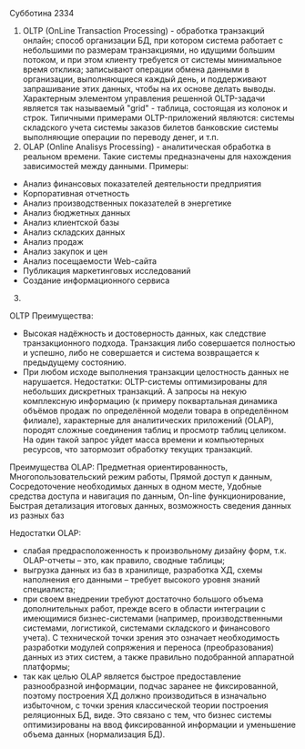 Субботина 2334
1) OLTP (OnLine Transaction Processing)  - обработка транзакций онлайн;
способ организации БД, при котором система работает с небольшими по размерам транзакциями, но идущими большим потоком, и при этом клиенту требуется от системы минимальное время отклика;
записывают операции обмена данными в организации, выполняющиеся каждый день, и поддерживают запрашивание этих данных, чтобы на их основе делать выводы.
Характерным элементом управления решенной OLTP-задачи является так называемый "grid" - таблица, состоящая из колонок и строк.
Типичными примерами OLTP-приложений являются:
системы складского учета
системы заказов билетов
банковские системы
выполняющие операции по переводу денег, и т.п.
2) OLАP (Online Analisys Processing) - аналитическая обработка в реальном времени. Такие системы предназначены для нахождения зависимостей между данными.
Примеры:
- Анализ финансовых показателей деятельности предприятия
- Корпоративная отчетность
- Анализ производственных показателей в энергетике
- Анализ бюджетных данных
- Анализ клиентской базы
- Анализ складских данных
- Анализ продаж
- Анализ закупок и цен
- Анализ посещаемости Web-сайта
- Публикация маркетинговых исследований
- Создание информационного сервиса
3) 
OLTP Преимущества:
- Высокая надёжность и достоверность данных, как следствие транзакционного подхода. Транзакция либо совершается полностью и успешно, либо не совершается и система возвращается к предыдущему состоянию.
- При любом исходе выполнения транзакции целостность данных не нарушается.
Недостатки:
OLTP-системы оптимизированы для небольших дискретных транзакций. А запросы на некую комплексную информацию (к примеру поквартальная динамика объёмов продаж по определённой модели товара в определённом филиале),
характерные для аналитических приложений (OLAP), породят сложные соединения таблиц и просмотр таблиц целиком. На один такой запрос уйдет масса времени и компьютерных ресурсов, что затормозит обработку текущих транзакций.

Преимущества OLAP:
Предметная ориентированность,
Многопользовательский режим работы,
Прямой доступ к данным,
Сосредоточение необходимых данных в одном месте,
Удобные средства доступа и навигация по данным,
On-line функционирование,
Быстрая детализация итоговых данных,
возможность сведения данных из разных баз

Недостатки OLAP:
- слабая предрасположенность к произвольному дизайну форм, т.к. OLAP-отчеты – это, как правило, сводные таблицы;
- выгрузка данных из баз в хранилище, разработка ХД, схемы наполнения его данными – требует высокого уровня знаний специалиста;
- при своем внедрении требуют достаточно большого объема дополнительных работ, прежде всего в области интеграции с имеющимися бизнес-системами (например, производственными системами, логистикой, системами складского и финансового учета).
С технической точки зрения это означает необходимость разработки модулей сопряжения и переноса (преобразования) данных из этих систем, а также правильно подобранной аппаратной платформы;
- так как целью OLAP является быстрое предоставление разнообразной информации, подчас заранее не фиксированной, поэтому построения ХД должно производиться в изначально избыточном, с точки зрения классической теории построения 
реляционных БД, виде. Это связано с тем, что бизнес системы оптимизированы на ввод фиксированной информации и уменьшение объема данных (нормализация БД).